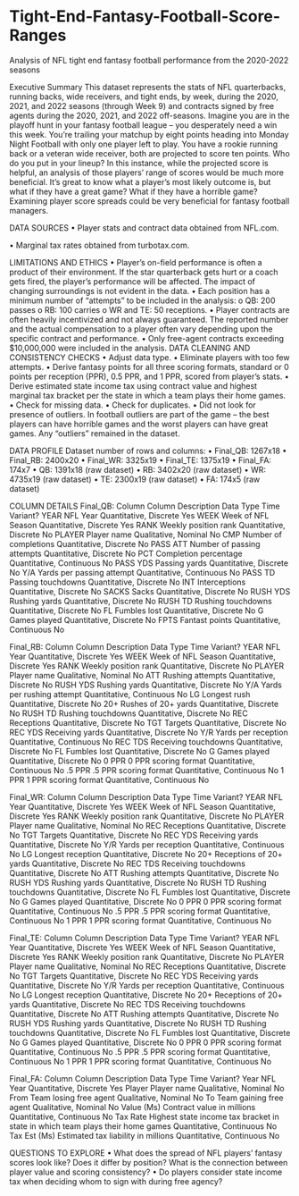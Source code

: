# Tight-End-Fantasy-Football-Score-Ranges
Analysis of NFL tight end fantasy football performance from the 2020-2022 seasons

Executive Summary
This dataset represents the stats of NFL quarterbacks, running backs, wide receivers, and tight ends, by week, during the 2020, 2021, and 2022 seasons (through Week 9) and contracts signed by free agents during the 2020, 2021, and 2022 off-seasons. Imagine you are in the playoff hunt in your fantasy football league – you desperately need a win this week. You’re trailing your matchup by eight points heading into Monday Night Football with only one player left to play. You have a rookie running back or a veteran wide receiver, both are projected to score ten points. Who do you put in your lineup? In this instance, while the projected score is helpful, an analysis of those players’ range of scores would be much more beneficial. It’s great to know what a player’s most likely outcome is, but what if they have a great game? What if they have a horrible game? Examining player score spreads could be very beneficial for fantasy football managers.

DATA SOURCES
•	Player stats and contract data obtained from NFL.com.

•	Marginal tax rates obtained from turbotax.com. 

LIMITATIONS AND ETHICS
•	Player’s on-field performance is often a product of their environment. If the star quarterback gets hurt or a coach gets fired, the player’s performance will be affected. The impact of changing surroundings is not evident in the data.
•	Each position has a minimum number of “attempts” to be included in the analysis:
o	QB: 200 passes
o	RB: 100 carries
o	WR and TE: 50 receptions.
•	Player contracts are often heavily incentivized and not always guaranteed. The reported number and the actual compensation to a player often vary depending upon the specific contract and performance.
•	Only free-agent contracts exceeding $10,000,000 were included in the analysis.
DATA CLEANING AND CONSISTENCY CHECKS
•	Adjust data type.
•	Eliminate players with too few attempts.
•	Derive fantasy points for all three scoring formats, standard or 0 points per reception (PPR), 0.5 PPR, and 1 PPR, scored from player’s stats.
•	Derive estimated state income tax using contract value and highest marginal tax bracket per the state in which a team plays their home games.
•	Check for missing data.
•	Check for duplicates.
•	Did not look for presence of outliers. In football outliers are part of the game – the best players can have horrible games and the worst players can have great games. Any “outliers” remained in the dataset. 

DATA PROFILE
Dataset number of rows and columns:
•	Final_QB: 1267x18
•	Final_RB: 2400x20
•	Final_WR: 3325x19
•	Final_TE: 1375x19
•	Final_FA: 174x7
•	QB: 1391x18 (raw dataset)
•	RB: 3402x20 (raw dataset)
•	WR: 4735x19 (raw dataset)
•	TE: 2300x19 (raw dataset)
•	FA: 174x5 (raw dataset)

COLUMN DETAILS
Final_QB:
Column	Column Description	Data Type	Time Variant?
YEAR	NFL Year	Quantitative, Discrete	Yes
WEEK	Week of NFL Season	Quantitative, Discrete	Yes
RANK	Weekly position rank	Quantitative, Discrete	No
PLAYER	Player name	Qualitative, Nominal	No
CMP	Number of completions	Quantitative, Discrete	No
PASS ATT	Number of passing attempts	Quantitative, Discrete	No
PCT	Completion percentage	Quantitative, Continuous	No
PASS YDS	Passing yards	Quantitative, Discrete	No
Y/A	Yards per passing attempt	Quantitative, Continuous	No
PASS TD	Passing touchdowns	Quantitative, Discrete	No
INT	Interceptions	Quantitative, Discrete	No
SACKS	Sacks	Quantitative, Discrete	No
RUSH YDS	Rushing yards	Quantitative, Discrete	No
RUSH TD	Rushing touchdowns	Quantitative, Discrete	No
FL	Fumbles lost	Quantitative, Discrete	No
G	Games played	Quantitative, Discrete	No
FPTS	Fantast points	Quantitative, Continuous	No

Final_RB:
Column	Column Description	Data Type	Time Variant?
YEAR	NFL Year	Quantitative, Discrete	Yes
WEEK	Week of NFL Season	Quantitative, Discrete	Yes
RANK	Weekly position rank	Quantitative, Discrete	No
PLAYER	Player name	Qualitative, Nominal	No
ATT	Rushing attempts	Quantitative, Discrete	No
RUSH YDS	Rushing yards	Quantitative, Discrete	No
Y/A	Yards per rushing attempt	Quantitative, Continuous	No
LG	Longest rush	Quantitative, Discrete	No
20+	Rushes of 20+ yards	Quantitative, Discrete	No
RUSH TD	Rushing touchdowns	Quantitative, Discrete	No
REC	Receptions	Quantitative, Discrete	No
TGT	Targets	Quantitative, Discrete	No
REC YDS	Receiving yards	Quantitative, Discrete	No
Y/R	Yards per reception	Quantitative, Continuous	No
REC TDS	Receiving touchdowns	Quantitative, Discrete	No
FL	Fumbles lost	Quantitative, Discrete	No
G	Games played	Quantitative, Discrete	No
0 PPR	0 PPR scoring format	Quantitative, Continuous	No
.5 PPR	.5 PPR scoring format	Quantitative, Continuous	No
1 PPR	1 PPR scoring format	Quantitative, Continuous	No

Final_WR:
Column	Column Description	Data Type	Time Variant?
YEAR	NFL Year	Quantitative, Discrete	Yes
WEEK	Week of NFL Season	Quantitative, Discrete	Yes
RANK	Weekly position rank	Quantitative, Discrete	No
PLAYER	Player name	Qualitative, Nominal	No
REC	Receptions	Quantitative, Discrete	No
TGT	Targets	Quantitative, Discrete	No
REC YDS	Receiving yards	Quantitative, Discrete	No
Y/R	Yards per reception	Quantitative, Continuous	No
LG	Longest reception	Quantitative, Discrete	No
20+	Receptions of 20+ yards	Quantitative, Discrete	No
REC TDS	Receiving touchdowns	Quantitative, Discrete	No
ATT	Rushing attempts	Quantitative, Discrete	No
RUSH YDS	Rushing yards	Quantitative, Discrete	No
RUSH TD	Rushing touchdowns	Quantitative, Discrete	No
FL	Fumbles lost	Quantitative, Discrete	No
G	Games played	Quantitative, Discrete	No
0 PPR	0 PPR scoring format	Quantitative, Continuous	No
.5 PPR	.5 PPR scoring format	Quantitative, Continuous	No
1 PPR	1 PPR scoring format	Quantitative, Continuous	No

Final_TE:
Column	Column Description	Data Type	Time Variant?
YEAR	NFL Year	Quantitative, Discrete	Yes
WEEK	Week of NFL Season	Quantitative, Discrete	Yes
RANK	Weekly position rank	Quantitative, Discrete	No
PLAYER	Player name	Qualitative, Nominal	No
REC	Receptions	Quantitative, Discrete	No
TGT	Targets	Quantitative, Discrete	No
REC YDS	Receiving yards	Quantitative, Discrete	No
Y/R	Yards per reception	Quantitative, Continuous	No
LG	Longest reception	Quantitative, Discrete	No
20+	Receptions of 20+ yards	Quantitative, Discrete	No
REC TDS	Receiving touchdowns	Quantitative, Discrete	No
ATT	Rushing attempts	Quantitative, Discrete	No
RUSH YDS	Rushing yards	Quantitative, Discrete	No
RUSH TD	Rushing touchdowns	Quantitative, Discrete	No
FL	Fumbles lost	Quantitative, Discrete	No
G	Games played	Quantitative, Discrete	No
0 PPR	0 PPR scoring format	Quantitative, Continuous	No
.5 PPR	.5 PPR scoring format	Quantitative, Continuous	No
1 PPR	1 PPR scoring format	Quantitative, Continuous	No

Final_FA:
Column	Column Description	Data Type	Time Variant?
Year	NFL Year	Quantitative, Discrete	Yes
Player	Player name	Qualitative, Nominal	No
From	Team losing free agent	Qualitative, Nominal	No
To	Team gaining free agent	Qualitative, Nominal	No
Value (Ms)	Contract value in millions	Quantitative, Continuous	No
Tax Rate	Highest state income tax bracket in state in which team plays their home games	Quantitative, Continuous	No
Tax Est (Ms)	Estimated tax liability in millions	Quantitative, Continuous	No

QUESTIONS TO EXPLORE
•	What does the spread of NFL players’ fantasy scores look like? Does it differ by position? What is the connection between player value and scoring consistency?
•	Do players consider state income tax when deciding whom to sign with during free agency?
